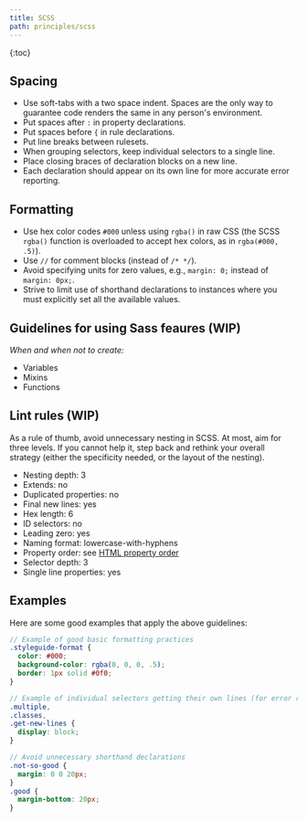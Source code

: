 ```yaml
---
title: SCSS
path: principles/scss
---
```


{:toc}

## Spacing

* Use soft-tabs with a two space indent. Spaces are the only way to guarantee code renders the same in any person's environment.
* Put spaces after `:` in property declarations.
* Put spaces before `{` in rule declarations.
* Put line breaks between rulesets.
* When grouping selectors, keep individual selectors to a single line.
* Place closing braces of declaration blocks on a new line.
* Each declaration should appear on its own line for more accurate error reporting.

## Formatting

* Use hex color codes `#000` unless using `rgba()` in raw CSS (the SCSS `rgba()` function is overloaded to accept hex colors, as in `rgba(#000, .5)`).
* Use `//` for comment blocks (instead of `/* */`).
* Avoid specifying units for zero values, e.g., `margin: 0;` instead of `margin: 0px;`.
* Strive to limit use of shorthand declarations to instances where you must explicitly set all the available values.

## Guidelines for using Sass feaures (WIP)
_When and when not to create:_

* Variables
* Mixins
* Functions

## Lint rules (WIP)

As a rule of thumb, avoid unnecessary nesting in SCSS. At most, aim for three levels. If you cannot help it, step back and rethink your overall strategy (either the specificity needed, or the layout of the nesting).

* Nesting depth: 3
* Extends: no
* Duplicated properties: no
* Final new lines: yes
* Hex length: 6
* ID selectors: no
* Leading zero: yes
* Naming format: lowercase-with-hyphens
* Property order: see [HTML property order](./html)
* Selector depth: 3
* Single line properties: yes

## Examples

Here are some good examples that apply the above guidelines:

```scss
// Example of good basic formatting practices
.styleguide-format {
  color: #000;
  background-color: rgba(0, 0, 0, .5);
  border: 1px solid #0f0;
}

// Example of individual selectors getting their own lines (for error reporting)
.multiple,
.classes,
.get-new-lines {
  display: block;
}

// Avoid unnecessary shorthand declarations
.not-so-good {
  margin: 0 0 20px;
}
.good {
  margin-bottom: 20px;
}
```
